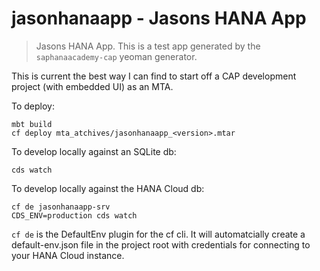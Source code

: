 # jasonhanaapp - Jasons HANA App
> Jasons HANA App. This is a test app generated by the `saphanaacademy-cap` yeoman generator.

This is current the best way I can find to start off a CAP development project (with embedded UI) as an MTA.

To deploy:
```
mbt build
cf deploy mta_atchives/jasonhanaapp_<version>.mtar
```

To develop locally against an SQLite db:
```
cds watch
```

To develop locally against the HANA Cloud db:
```
cf de jasonhanaapp-srv
CDS_ENV=production cds watch
```

`cf de` is the DefaultEnv plugin for the cf cli. It will automatcially create a default-env.json file in the project root with credentials for connecting to your HANA Cloud instance.
